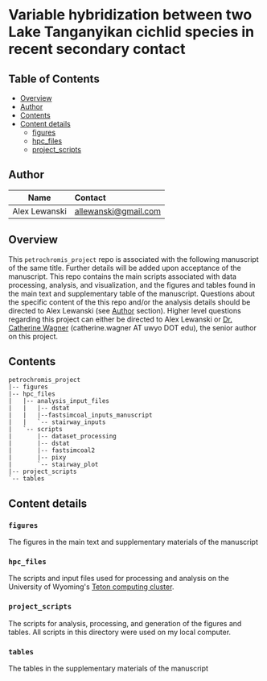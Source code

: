 # Variable hybridization between two Lake Tanganyikan cichlid species in recent secondary contact

## Table of Contents
- [Overview](#overview)
- [Author](#author)
- [Contents](#contents)
- [Content details](#content-details)
  - [figures](#figures)
  - [hpc_files](#hpc_files)
  - [project_scripts](#project_scripts)

## Author

Name| Contact
:-----:|:-----
Alex Lewanski|[allewanski@gmail.com](mailto:allewanski@gmail.com)

## Overview
This `petrochromis_project` repo is associated with the following manuscript of the same title. Further details will be added upon acceptance of the manuscript. This repo contains the main scripts associated with data processing, analysis, and visualization, and the figures and tables found in the main text and supplementary table of the manuscript. Questions about the specific content of the this repo and/or the analysis details should be directed to Alex Lewanski (see [Author](#author) section). Higher level questions regarding this project can either be directed to Alex Lewanski or [Dr. Catherine Wagner](https://cewagnerlab.com) (catherine.wagner AT uwyo DOT edu), the senior author on this project.

## Contents
```
petrochromis_project
|-- figures
|-- hpc_files
|   |-- analysis_input_files
|   |   |-- dstat
|   |   |--fastsimcoal_inputs_manuscript
|   |   `-- stairway_inputs
|   `-- scripts
|       |-- dataset_processing
|       |-- dstat
|       |-- fastsimcoal2
|       |-- pixy
|       `-- stairway_plot
|-- project_scripts
`-- tables
```


## Content details
### `figures`
The figures in the main text and supplementary materials of the manuscript

### `hpc_files`
The scripts and input files used for processing and analysis on the University of Wyoming's [Teton computing cluster](https://www.uwyo.edu/arcc/resources/high-performance-computing/).

### `project_scripts`
The scripts for analysis, processing, and generation of the figures and tables. All scripts in this directory were used on my local computer.

### `tables`
The tables in the supplementary materials of the manuscript


